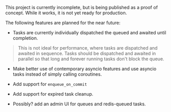 This project is currently incomplete, but is being published as a proof of concept.
While it works, it is not yet ready for production.

The following features are planned for the near future:

- Tasks are currently individually dispatched the queued and awaited until completion.

> This is not ideal for performance, where tasks are dispatched and awaited in sequence.
> Tasks should be dispatched and awaited in parallel so that long and forever running
> tasks don't block the queue.

- Make better use of contemporary asyncio features and use asyncio tasks instead of
  simply calling coroutines.

- Add support for `enqueue_on_commit`

- Add support for expired task cleanup.

- Possibly? add an admin UI for queues and redis-queued tasks.
